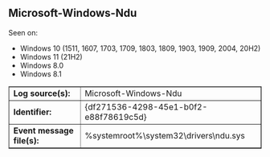 ## Microsoft-Windows-Ndu

Seen on:
* Windows 10 (1511, 1607, 1703, 1709, 1803, 1809, 1903, 1909, 2004, 20H2)
* Windows 11 (21H2)
* Windows 8.0
* Windows 8.1

<table border="1" class="docutils">
  <tbody>
    <tr>
      <td><b>Log source(s):</b></td>
      <td>Microsoft-Windows-Ndu</td>
    </tr>
    <tr>
      <td><b>Identifier:</b></td>
      <td>{df271536-4298-45e1-b0f2-e88f78619c5d}</td>
    </tr>
    <tr>
      <td><b>Event message file(s):</b></td>
      <td>%systemroot%\system32\drivers\ndu.sys</td>
    </tr>
  </tbody>
</table>

&nbsp;

